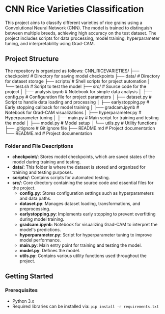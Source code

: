 # CNN Rice Varieties Classification

This project aims to classify different varieties of rice grains using a Convolutional Neural Network (CNN). The model is trained to distinguish between multiple breeds, achieving high accuracy on the test dataset. The project includes scripts for data processing, model training, hyperparameter tuning, and interpretability using Grad-CAM.

## Project Structure

The repository is organized as follows:
CNN_RICEVARIETIES/
├── checkpoint/           # Directory for saving model checkpoints
├── data/                 # Directory for dataset storage
├── scripts/              # Shell scripts for project automation
│   └── test.sh           # Script to test the model
├── src/                  # Source code for the project
│   ├── analysis.ipynb    # Notebook for simple data analysis
│   ├── config.py         # Configuration file for project parameters
│   ├── dataset.py        # Script to handle data loading and processing
│   ├── earlystopping.py  # Early stopping callback for model training
│   ├── gradcam.ipynb     # Notebook for Grad-CAM visualizations
│   ├── hyperparameter.py # Hyperparameter tuning 
│   ├── main.py           # Main script for training and testing the model
│   ├── model.py          # Model setup
│   └── utils.py          # Utility functions
├── .gitignore            # Git ignore file
├── README.md             # Project documentation
└── README.md             # Project documentation


### Folder and File Descriptions

- **checkpoint/**: Stores model checkpoints, which are saved states of the model during training and testing.
- **data/**: This folder is where the dataset is stored and organized for training and testing purposes.
- **scripts/**: Contains scripts for automated testing.
- **src/**: Core directory containing the source code and essential files for the project.
  - **config.py**: Stores configuration settings such as hyperparameters and data paths.
  - **dataset.py**: Manages dataset loading, transformations, and preprocessing.
  - **earlystopping.py**: Implements early stopping to prevent overfitting during model training.
  - **gradcam.ipynb**: Notebook for visualizing Grad-CAM to interpret the model's predictions.
  - **hyperparameter.py**: Script for hyperparameter tuning to improve model performance.
  - **main.py**: Main entry point for training and testing the model.
  - **model.py**: Defines the model.
  - **utils.py**: Contains various utility functions used throughout the project.

## Getting Started

### Prerequisites

- Python 3.x
- Required libraries can be installed via:
  ```pip install -r requirements.txt```